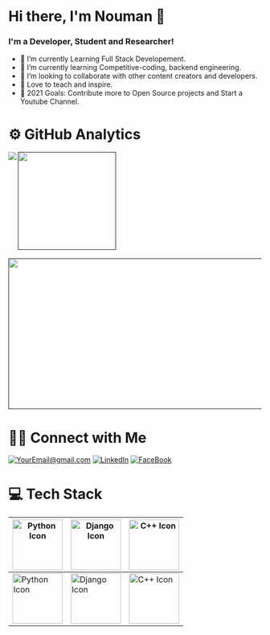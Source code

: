 # Hi there, I'm Nouman 👋

### I'm a Developer, Student and Researcher!

* 🔭 I’m currently Learning Full Stack Developement.
* 🌱 I’m currently learning Competitive-coding, backend engineering.
* 👯 I’m looking to collaborate with other content creators and developers.
* 📢 Love to teach and inspire.
* 🥅 2021 Goals: Contribute more to Open Source projects and Start a Youtube Channel.


# ⚙️ GitHub Analytics

<a href="">
  <img align="Left" src="https://github-readme-stats.vercel.app/api?username=Nouman945&show_icons=true&theme=gruvbox" />
</a>

<a href="">
  <img height = "195" align="Center" src="https://github-readme-stats.vercel.app/api/top-langs/?username=Nouman945&layout=compact&theme=gruvbox&langs_count=8&https://github.com/anuraghazra/github-readme-stats" />
</a>

<br>
</br>

<a href="">
  <img height="300" width="950" align="Center" src="https://github-readme-streak-stats.herokuapp.com/?user=Nouman945&theme=gruvbox&https://github.com/DenverCoder1/github-readme-streak-stats" />
</a>


# 🤝🏻 Connect with Me

<a href="mailto:YourEmail@gmail.com">![YourEmail@gmail.com](https://img.shields.io/badge/Gmail-D14836?style=for-the-badge&logo=gmail&logoColor=white)</a>
<a href="<LinkedInURL>">![LinkedIn](https://img.shields.io/badge/LinkedIn-0077B5?style=for-the-badge&logo=linkedin&logoColor=white)</a>
<a href="<LinkedInURL>">![FaceBook](https://img.shields.io/badge/Facebook-1877F2?style=for-the-badge&logo=facebook&logoColor=white)</a>


# 💻 Tech Stack


| <img alt ="Python Icon " src="t.ly/749G" height="100" > | <img alt ="Django Icon " src=Django_Icon height="100" > | <img alt ="C++ Icon " src="t.ly/14FU" height="100" > |
| ---      | ---       |  ---      |
| <img alt ="Python Icon " src="t.ly/749G" height="100" > | <img alt ="Django Icon " src="t.ly/qeq7" height="100" > | <img alt ="C++ Icon " src="t.ly/14FU" height="100" > |

